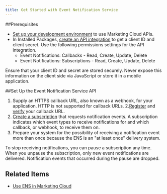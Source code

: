 ```yaml
---
title: Get Started with Event Notification Service
---
```

##Prerequisites
* [Set up your development environment](https://developer.salesforce.com/docs/atlas.en-us.mc-getting-started.meta/mc-getting-started/index.htm) to use Marketing Cloud APIs.
* In Installed Packages, [create an API integration](https://developer.salesforce.com/docs/atlas.en-us.mc-app-development.meta/mc-app-development/api-integration.htm) to get a client ID and client secret. Use the following permissions settings for the API integration.
  * Event Notifications: Callbacks - Read, Create, Update, Delete
  * Event Notifications: Subscriptions - Read, Create, Update, Delete

Ensure that your client ID and secret are stored securely. Never expose this information on the client side via JavaScript or store it in a mobile application.

##Set Up the Event Notification Service API
1. Supply an HTTPS callback URL, also known as a webhook, for your application. HTTP is not supported for callback URLs.
2.[Register](https://developer.salesforce.com/docs/atlas.en-us.mc-apis.meta/mc-apis/createCallback.htm) and [verify](https://developer.salesforce.com/docs/atlas.en-us.mc-apis.meta/mc-apis/verifyCallback.htm) your callback URL.
3. [Create a subscription](https://developer.salesforce.com/docs/atlas.en-us.mc-apis.meta/mc-apis/createSubscription.htm) that requests notification events. A subscription indicates which event types to receive notifications for and which callback, or webhook, to receive them on.
4. Prepare your system for the possibility of receiving a notification event more than once because the ENS is an "at least once" delivery system.

To stop receiving notifications, you can pause a subscription any time. When you unpause the subscription, only new event notifications are delivered. Notification events that occurred during the pause are dropped.

## Related Items
* [Use ENS in Marketing Cloud](https://help.salesforce.com/articleView?id=mc_overview_ens.htm&type=5)
